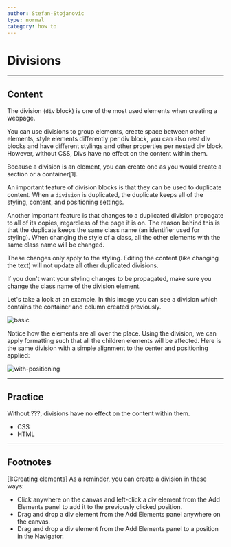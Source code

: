 ```yaml
---
author: Stefan-Stojanovic
type: normal
category: how to
---
```


# Divisions


---

## Content

The division (`div` block) is one of the most used elements when creating a webpage.

You can use divisions to group elements, create space between other elements, style elements differently per div block, you can also nest div blocks and have different stylings and other properties per nested div block. However, without CSS, Divs have no effect on the content within them.

Because a division is an element, you can create one as you would create a section or a container[1].

An important feature of division blocks is that they can be used to duplicate content. When a `division` is duplicated, the duplicate keeps all of the styling, content, and positioning settings.

Another important feature is that changes to a duplicated division propagate to all of its copies, regardless of the page it is on. The reason behind this is that the duplicate keeps the same class name (an identifier used for styling). When changing the style of a class, all the other elements with the same class name will be changed.

These changes only apply to the styling. Editing the content (like changing the text) will not update all other duplicated divisions. 

If you don't want your styling changes to be propagated, make sure you change the class name of the division element.

Let's take a look at an example. In this image you can see a division which contains the container and column created previously.

![basic](https://img.enkipro.com/8bc586cbb393149adcb522aaab1b5678.png)

Notice how the elements are all over the place. Using the division, we can apply formatting such that all the children elements will be affected. Here is the same division with a simple alignment to the center and positioning applied:

![with-positioning](https://img.enkipro.com/8cf567e508ab3f56669cb98417451c19.png)


---

## Practice

Without ???, divisions have no effect on the content within them.

- CSS
- HTML


---

## Footnotes

[1:Creating elements]
As a reminder, you can create a division in these ways:

- Click anywhere on the canvas and left-click a div element from the Add Elements panel to add it to the previously clicked position.
- Drag and drop a div element from the Add Elements panel anywhere on the canvas.
- Drag and drop a div element from the Add Elements panel to a position in the Navigator.
